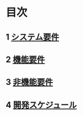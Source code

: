 # 目次
## 1 [システム要件](要求定義_システム要件.md)

## 2 [機能要件](要求定義_機能要件.md)

## 3 [非機能要件](要求定義_非機能要件.md)

## 4 [開発スケジュール](要求定義_開発スケジュール.md)
